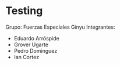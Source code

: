 # Testing

Grupo: Fuerzas Especiales Ginyu
Integrantes:
* Eduardo Arróspide
* Grover Ugarte
* Pedro Dominguez
* Ian Cortez